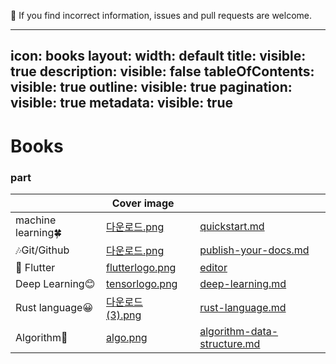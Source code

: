 🐳 If you find incorrect information, issues and pull requests are welcome.

---
icon: books
layout:
  width: default
  title:
    visible: true
  description:
    visible: false
  tableOfContents:
    visible: true
  outline:
    visible: true
  pagination:
    visible: true
  metadata:
    visible: true
---

# Books

### part

<table data-view="cards"><thead><tr><th></th><th data-hidden data-card-cover data-type="image">Cover image</th><th data-hidden></th><th data-hidden data-card-target data-type="content-ref"></th></tr></thead><tbody><tr><td>machine learning🍀</td><td><a href=".gitbook/assets/다운로드.png">다운로드.png</a></td><td></td><td><a href="my-book/quickstart.md">quickstart.md</a></td></tr><tr><td>🎶Git/Github</td><td><a href=".gitbook/assets/다운로드.png">다운로드.png</a></td><td></td><td><a href="my-book/publish-your-docs.md">publish-your-docs.md</a></td></tr><tr><td><strong>🐧</strong> Flutter</td><td><a href=".gitbook/assets/flutterlogo.png">flutterlogo.png</a></td><td></td><td><a href="my-book/editor/">editor</a></td></tr><tr><td>Deep Learning😊</td><td><a href=".gitbook/assets/tensorlogo.png">tensorlogo.png</a></td><td></td><td><a href="my-book/deep-learning.md">deep-learning.md</a></td></tr><tr><td>Rust language😀</td><td><a href=".gitbook/assets/다운로드 (3).png">다운로드 (3).png</a></td><td></td><td><a href="my-book/rust-language.md">rust-language.md</a></td></tr><tr><td>Algorithm🌈</td><td><a href=".gitbook/assets/algo.png">algo.png</a></td><td></td><td><a href="my-book/algorithm-data-structure.md">algorithm-data-structure.md</a></td></tr></tbody></table>
